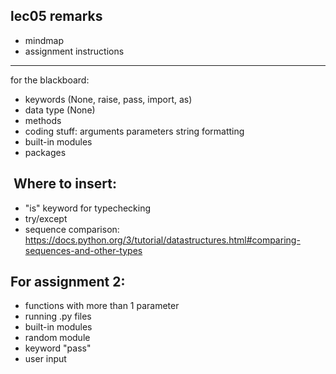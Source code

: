 
## lec05 remarks

* mindmap
* assignment instructions

***

for the blackboard:
* keywords (None, raise, pass, import, as)
* data type (None)
* methods
* coding stuff: arguments parameters string formatting
* built-in modules
* packages

##  Where to insert:
* "is" keyword for typechecking
* try/except
* sequence comparison: https://docs.python.org/3/tutorial/datastructures.html#comparing-sequences-and-other-types

## For assignment 2:
* functions with more than 1 parameter
* running .py files
* built-in modules
* random module
* keyword "pass"
* user input
